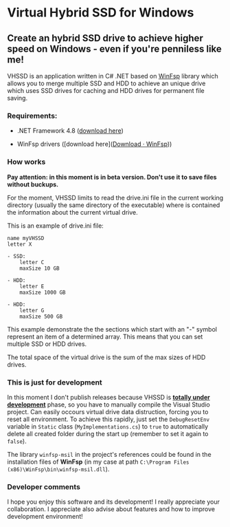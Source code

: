 # Virtual Hybrid SSD for Windows

## Create an hybrid SSD drive to achieve higher speed on Windows - even if you're penniless like me!

VHSSD is an application written in C# .NET based on [WinFsp](https://winfsp.dev/) library which allows you to merge multiple SSD and HDD to achieve an unique drive which uses SSD drives for caching and HDD drives for permanent file saving.

### Requirements:

- .NET Framework 4.8 ([download here](https://dotnet.microsoft.com/en-us/download/dotnet-framework/net48))

- WinFsp drivers ([download here]([Download &middot; WinFsp](https://winfsp.dev/rel/)))

### How works

**Pay attention: in this moment is in beta version. Don't use it to save files without buckups.**

For the moment, VHSSD limits to read the drive.ini file in the current working directory (usually the same directory of the executable) where is contained the information about the current virtual drive.

This is an example of drive.ini file:

```
name myVHSSD
letter X

- SSD:
    letter C
    maxSize 10 GB

- HDD:
    letter E
    maxSize 1000 GB

- HDD:
    letter G
    maxSize 500 GB
```

This example demonstrate the the sections which start with an "-" symbol represent an item of a determined array. This means that you can set multiple SSD or HDD drives.

The total space of the virtual drive is the sum of the max sizes of HDD drives.

### This is just for development

In this moment I don't publish releases because VHSSD is <u>**totally under development**</u> phase, so you have to manually compile the Visual Studio project. Can easily occours virtual drive data distruction, forcing you to reset all environment. To achieve this rapidly, just set the `DebugResetEnv` variable in `Static` class (`MyImplementations.cs`) to `true` to automatically delete all created folder during the start up (remember to set it again to `false`).

The library `winfsp-msil` in the project's references could be found in the installation files of **WinFsp** (in my case at path `C:\Program Files (x86)\WinFsp\bin\winfsp-msil.dll`).

### Developer comments

I hope you enjoy this software and its development! I really appreciate your collaboration. I appreciate also advise about features and how to improve development environment!
